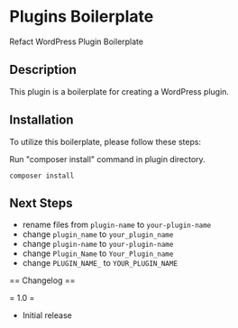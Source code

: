 # Plugins Boilerplate

Refact WordPress Plugin Boilerplate

## Description ##

This plugin is a boilerplate for creating a WordPress plugin.

## Installation

To utilize this boilerplate, please follow these steps:

Run "composer install" command in plugin directory.

```composer install```

## Next Steps

* rename files from `plugin-name` to `your-plugin-name`
* change `plugin_name` to `your_plugin_name`
* change `plugin-name` to `your-plugin-name`
* change `Plugin_Name` to `Your_Plugin_name`
* change `PLUGIN_NAME_` to `YOUR_PLUGIN_NAME`


== Changelog ==

= 1.0 =
* Initial release